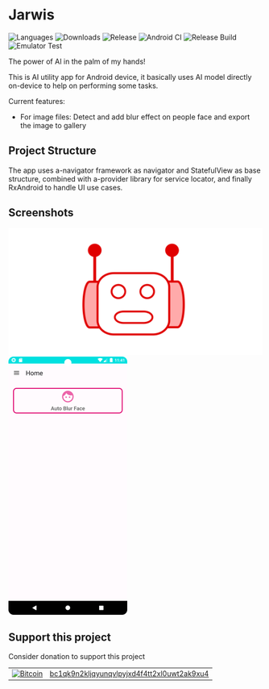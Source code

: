 # Jarwis

![Languages](https://img.shields.io/github/languages/top/rh-id/a-jarwis)
![Downloads](https://img.shields.io/github/downloads/rh-id/a-jarwis/total)
![Release](https://img.shields.io/github/v/release/rh-id/a-jarwis)
![Android CI](https://github.com/rh-id/a-jarwis/actions/workflows/gradlew-build.yml/badge.svg)
![Release Build](https://github.com/rh-id/a-jarwis/actions/workflows/android-release.yml/badge.svg)
![Emulator Test](https://github.com/rh-id/a-jarwis/actions/workflows/android-emulator-test.yml/badge.svg)

The power of AI in the palm of my hands!

This is AI utility app for Android device, it basically uses AI model directly on-device to help on performing some tasks.  

Current features:
<ul>
  <li>For image files: Detect and add blur effect on people face and export the image to gallery</li>
</ul>


## Project Structure

The app uses a-navigator framework as navigator and StatefulView as base structure,
combined with a-provider library for service locator,
and finally RxAndroid to handle UI use cases.

## Screenshots
<img src="https://github.com/rh-id/a-jarwis/blob/master/fastlane/metadata/android/en-US/images/featureGraphic.png" width="1024"/>

<img src="https://github.com/rh-id/a-jarwis/blob/master/fastlane/metadata/android/en-US/images/phoneScreenshots/1.png" height="512"/>

## Support this project
Consider donation to support this project
<table>
  <tr>
    <td><a href="bitcoin:bc1qk9n2kljqyunqvlpyjxd4f4tt2xl0uwt2ak9xu4"><img src="https://img.shields.io/badge/Bitcoin-000000?style=for-the-badge&logo=bitcoin&logoColor=white&link=bitcoin://bc1qk9n2kljqyunqvlpyjxd4f4tt2xl0uwt2ak9xu4" alt="Bitcoin" width="90px"></a></td>
    <td><a href="https://www.blockchain.com/btc/address/bc1qk9n2kljqyunqvlpyjxd4f4tt2xl0uwt2ak9xu4">bc1qk9n2kljqyunqvlpyjxd4f4tt2xl0uwt2ak9xu4</a></td>
  </tr>
</table>
